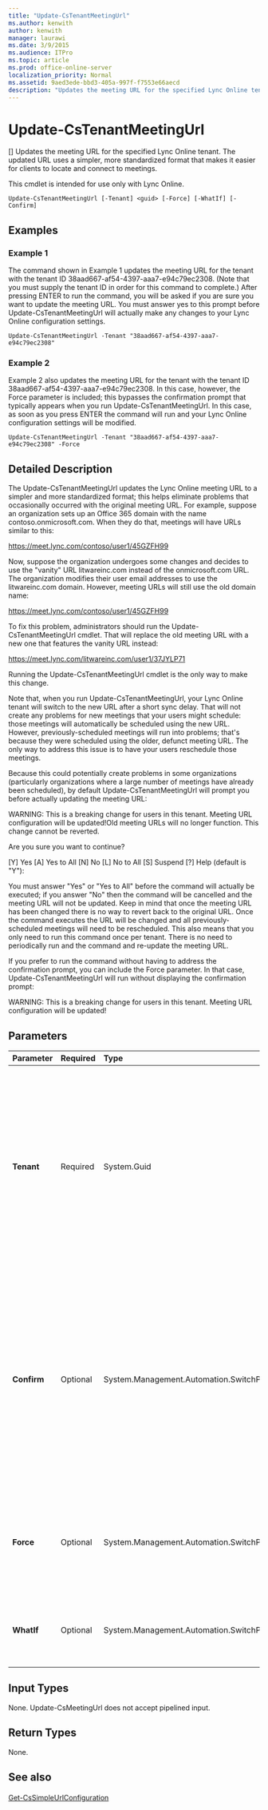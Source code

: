 ```yaml
---
title: "Update-CsTenantMeetingUrl"
ms.author: kenwith
author: kenwith
manager: laurawi
ms.date: 3/9/2015
ms.audience: ITPro
ms.topic: article
ms.prod: office-online-server
localization_priority: Normal
ms.assetid: 9aed3ede-bbd3-405a-997f-f7553e66aecd
description: "Updates the meeting URL for the specified Lync Online tenant. The updated URL uses a simpler, more standardized format that makes it easier for clients to locate and connect to meetings."
---
```


# Update-CsTenantMeetingUrl
[]
Updates the meeting URL for the specified Lync Online tenant. The updated URL uses a simpler, more standardized format that makes it easier for clients to locate and connect to meetings.
  
This cmdlet is intended for use only with Lync Online.
  
```
Update-CsTenantMeetingUrl [-Tenant] <guid> [-Force] [-WhatIf] [-Confirm]
```

## Examples
<a name="Examples"> </a>

### Example 1

The command shown in Example 1 updates the meeting URL for the tenant with the tenant ID 38aad667-af54-4397-aaa7-e94c79ec2308. (Note that you must supply the tenant ID in order for this command to complete.) After pressing ENTER to run the command, you will be asked if you are sure you want to update the meeting URL. You must answer yes to this prompt before Update-CsTenantMeetingUrl will actually make any changes to your Lync Online configuration settings.
  
```
Update-CsTenantMeetingUrl -Tenant "38aad667-af54-4397-aaa7-e94c79ec2308"
```

### Example 2

Example 2 also updates the meeting URL for the tenant with the tenant ID 38aad667-af54-4397-aaa7-e94c79ec2308. In this case, however, the Force parameter is included; this bypasses the confirmation prompt that typically appears when you run Update-CsTenantMeetingUrl. In this case, as soon as you press ENTER the command will run and your Lync Online configuration settings will be modified.
  
```
Update-CsTenantMeetingUrl -Tenant "38aad667-af54-4397-aaa7-e94c79ec2308" -Force
```

## Detailed Description
<a name="DetailedDescription"> </a>

The Update-CsTenantMeetingUrl updates the Lync Online meeting URL to a simpler and more standardized format; this helps eliminate problems that occasionally occurred with the original meeting URL. For example, suppose an organization sets up an Office 365 domain with the name contoso.onmicrosoft.com. When they do that, meetings will have URLs similar to this:
  
https://meet.lync.com/contoso/user1/45GZFH99
  
Now, suppose the organization undergoes some changes and decides to use the "vanity" URL litwareinc.com instead of the onmicrosoft.com URL. The organization modifies their user email addresses to use the litwareinc.com domain. However, meeting URLs will still use the old domain name:
  
https://meet.lync.com/contoso/user1/45GZFH99
  
To fix this problem, administrators should run the Update-CsTenantMeetingUrl cmdlet. That will replace the old meeting URL with a new one that features the vanity URL instead:
  
https://meet.lync.com/litwareinc.com/user1/37JYLP71
  
Running the Update-CsTenantMeetingUrl cmdlet is the only way to make this change.
  
Note that, when you run Update-CsTenantMeetingUrl, your Lync Online tenant will switch to the new URL after a short sync delay. That will not create any problems for new meetings that your users might schedule: those meetings will automatically be scheduled using the new URL. However, previously-scheduled meetings will run into problems; that's because they were scheduled using the older, defunct meeting URL. The only way to address this issue is to have your users reschedule those meetings.
  
Because this could potentially create problems in some organizations (particularly organizations where a large number of meetings have already been scheduled), by default Update-CsTenantMeetingUrl will prompt you before actually updating the meeting URL:
  
WARNING: This is a breaking change for users in this tenant. Meeting URL configuration will be updated!Old meeting URLs will no longer function. This change cannot be reverted. 
  
Are you sure you want to continue? 
  
[Y] Yes [A] Yes to All [N] No [L] No to All [S] Suspend [?] Help (default is "Y"):
  
You must answer "Yes" or "Yes to All" before the command will actually be executed; if you answer "No" then the command will be cancelled and the meeting URL will not be updated. Keep in mind that once the meeting URL has been changed there is no way to revert back to the original URL. Once the command executes the URL will be changed and all previously-scheduled meetings will need to be rescheduled. This also means that you only need to run this command once per tenant. There is no need to periodically run and the command and re-update the meeting URL.
  
If you prefer to run the command without having to address the confirmation prompt, you can include the Force parameter. In that case, Update-CsTenantMeetingUrl will run without displaying the confirmation prompt:
  
WARNING: This is a breaking change for users in this tenant. Meeting URL configuration will be updated!
  
## Parameters
<a name="DetailedDescription"> </a>

|**Parameter**|**Required**|**Type**|**Description**|
|:-----|:-----|:-----|:-----|
|**Tenant** <br/> |Required  <br/> |System.Guid  <br/> |Globally unique identifier (GUID) of the tenant account whose federation settings are being returned. For example:  <br/> -Tenant "38aad667-af54-4397-aaa7-e94c79ec2308"  <br/> You can return the tenant ID for each of your tenants by running this command:  <br/> Get-CsTenant | Select-Object DisplayName, TenantID  <br/> If you do not include the Tenant parameter then Update-CsMeetingUrl will prompt you to enter that parameter before you can continue.  <br/> |
|**Confirm** <br/> |Optional  <br/> |System.Management.Automation.SwitchParameter  <br/> |Prompts you for confirmation before executing the command.  <br/> Note that the default behavior of the Update-CsMeetingUrl is to display the confirmation prompt before making any updates. That means that, if you want to display the confirmation prompt, you do not need to include the Confirm parameter.  <br/> |
|**Force** <br/> |Optional  <br/> |System.Management.Automation.SwitchParameter  <br/> |Suppresses the display of the confirmation prompt which would otherwise appear before Update-CsMeetingUrl makes any updates.  <br/> |
|**WhatIf** <br/> |Optional  <br/> |System.Management.Automation.SwitchParameter  <br/> |Describes what would happen if you executed the command without actually executing the command.  <br/> |
   
## Input Types
<a name="InputTypes"> </a>

None. Update-CsMeetingUrl does not accept pipelined input.
  
## Return Types
<a name="ReturnTypes"> </a>

None.
  
## See also
<a name="ReturnTypes"> </a>

#### 

[Get-CsSimpleUrlConfiguration](get-cssimpleurlconfiguration.md)

